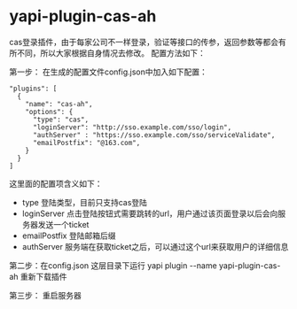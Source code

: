 # yapi-plugin-cas-ah
cas登录插件，由于每家公司不一样登录，验证等接口的传参，返回参数等都会有所不同，所以大家根据自身情况去修改。
配置方法如下：

第一步： 在生成的配置文件config.json中加入如下配置：

```
"plugins": [
  {
    "name": "cas-ah",
    "options": {
      "type": "cas",
      "loginServer": "http://sso.example.com/sso/login",
      "authServer" : "https://sso.example.com/sso/serviceValidate",
      "emailPostfix": "@163.com",
    }
  }
]
```
这里面的配置项含义如下：

- type 登陆类型，目前只支持cas登陆
- loginServer 点击登陆按钮式需要跳转的url，用户通过该页面登录以后会向服务器发送一个ticket
- emailPostfix 登陆邮箱后缀
- authServer 服务端在获取ticket之后，可以通过这个url来获取用户的详细信息

第二步：在config.json 这层目录下运行 yapi plugin --name yapi-plugin-cas-ah 重新下载插件

第三步： 重启服务器
